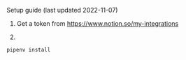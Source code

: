 Setup guide (last updated 2022-11-07)

1. Get a token from https://www.notion.so/my-integrations

2.

```
pipenv install
```
